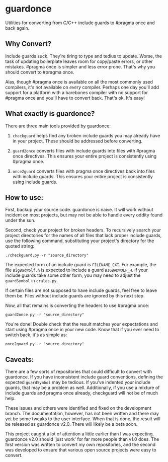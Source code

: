 guardonce
=========

Utilities for converting from C/C++ include guards to #pragma once and
back again.

## Why Convert?
Include guards suck. They're tiring to type and tedius to update. Worse, the
task of updating boilerplate leaves room for copy/paste errors, or other
mistakes. #pragma once is simpler and less error prone. That's why you should
convert to #pragma once.

Alas, though #pragma once is available on all the most commonly used
compilers, it's not available on _every_ compiler. Perhaps one day you'll add
support for a platform with a barebones compiler with no support for #pragma
once and you'll have to convert back. That's ok. It's easy!

## What exactly is guardonce?
There are three main tools provided by guardonce:

1. `checkguard` helps find any broken include guards you may already have in
your project. These should be addressed before converting.

2. `guard2once` converts files with include guards into files with #pragma
once directives. This ensures your entire project is consistently using #pragma
once.

3. `once2guard` converts files with pragma once directives back into files with
include guards. This ensures your entire project is consistently using include
guards.

## How to use:
First, backup your source code. guardonce is naive. It will work without
incident on most projects, but may not be able to handle every oddity found
under the sun.

Second, check your project for broken headers. To recursively search your
project directories for the names of all files that lack proper include guards,
use the following command, substituting your project's directory for the
quoted string:

`./checkguard.py -r "source_directory"`

The expected form of an include guard is `FILENAME_EXT`. For example, the
file `BigBadWolf.h` is expected to include a guard `BIGBADWOLF_H`. If your
include guards take some other form, you may need to adjust the `guardSymbol`
in `crules.py`.

If certain files are not supposed to have include guards, feel free to leave
them be. Files without include guards are ignored by this next step.

Now, all that remains is converting the headers to use #pragma once:

`guard2once.py -r "source_directory"`

You're done! Double check that the result matches your expectations and start
using #pragma once in your new code. Know that if you ever need to switch back,
it's as simple as:

`once2guard.py -r "source_directory"`

## Caveats:
There are a few sorts of repositories that could difficult to convert with
guardonce. If you have inconsistent include guard conventions, defining the
expected `guardSymbol` may be tedious. If you've indented your include guards,
that may be a problem as well. Additionally, if you use a mixture of include
guards and pragma once already, checkguard will not be of much help.

These issues and others were identified and fixed on the development branch.
The documentation, however, has not been written and there may yet be some
tweaks to the user interface. When that is done, the result will be released
as guardonce v2.0. There will likely be a beta soon.

This project caught a lot of attention a little earlier than I was expecting.
guardonce v2.0 should 'just work' for far more people than v1.0 does. The
first version was written to convert my own repositories, and the second was
developed to ensure that various open source projects were easy to convert.
